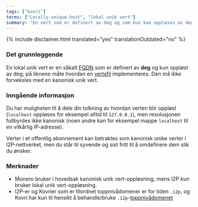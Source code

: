 ```yaml
---
tags: ["kovri"]
terms: ["Locally-unique-host", "lokal unik vert"]
summary: "En vert som er definert av deg og som kun kan oppløses av deg"
---
```


{% include disclaimer.html translated="yes" translationOutdated="no" %}
### Det grunnleggende

En lokal unik vert er en såkalt [FQDN](https://en.wikipedia.org/wiki/FQDN) som er definert av **deg** og kun oppløst av deg; på liknene måte hvordan en [vertsfil](https://en.wikipedia.org/wiki/Hosts_(file)) implementeres. Den må ikke forveksles med en kanonisk unik vert.

### Inngående informasjon

Du har muligheten til å dele din tolkning av hvordan verten blir oppløst (`localhost` oppløses for eksempel alltid til `127.0.0.1`), men resolusjonen fullbyrdes ikke kanonisk (noen andre kan for eksempel mappe `localhost` til en vilkårlig IP-adresse).

Verter i et offentlig abonnement kan betraktes som kanonisk unike verter i I2P-nettverket, men du står til syvende og sist fritt til å omdefinere dem slik du ønsker.

### Merknader

- Monero bruker i hovedsak kanonisk unik vert-oppløsning, mens I2P kun bruker lokal unik vert-oppløsning.
- I2P-er og Kovrier som er tilordnet toppnivådomener er for tiden `.i2p`, og Kovri har kun til hensikt å behandle/bruke `.i2p`-[toppnivådomenet](https://en.wikipedia.org/wiki/Top_level_domain)

